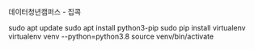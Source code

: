 데이터청년캠퍼스 - 집콕

sudo apt update
sudo apt install python3-pip
sudo pip install virtualenv
virtualenv venv --python=python3.8
source venv/bin/activate
